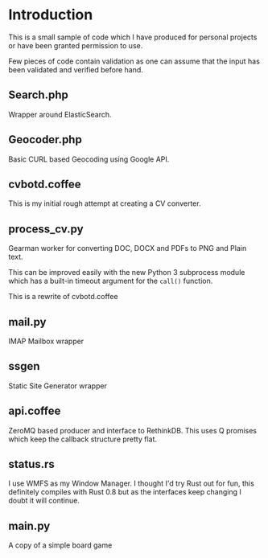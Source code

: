 # Introduction

This is a small sample of code which I have produced for personal projects or
have been granted permission to use.

Few pieces of code contain validation as one can assume that the input has been
validated and verified before hand.

## Search.php
Wrapper around ElasticSearch.

## Geocoder.php
Basic CURL based Geocoding using Google API.

## cvbotd.coffee
This is my initial rough attempt at creating a CV converter.

## process_cv.py
Gearman worker for converting DOC, DOCX and PDFs to PNG and Plain text.

This can be improved easily with the new Python 3 subprocess module which
has a built-in timeout argument for the `call()` function.

This is a rewrite of cvbotd.coffee

## mail.py
IMAP Mailbox wrapper

## ssgen
Static Site Generator wrapper

## api.coffee
ZeroMQ based producer and interface to RethinkDB. This uses Q promises which
keep the callback structure pretty flat.

## status.rs
I use WMFS as my Window Manager. I thought I'd try Rust out for fun, this
definitely compiles with Rust 0.8 but as the interfaces keep changing I doubt it
will continue.

## main.py
A copy of a simple board game
